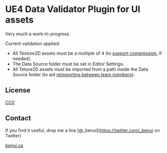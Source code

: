 # UE4 Data Validator Plugin for UI assets

Very much a work-in-progress.

Current validation applied:

* All Texture2D assets must be a multiple of 4 (to [support
  compression](https://benui.ca/unreal/ui-texture-size/), if needed).
* The Data Source folder must be set in Editor Settings.
* All Teture2D assets must be imported from a path inside the Data Source
  folder (to aid [reimporting between team members](https://benui.ca/unreal/reimporting-assets/)).

## License

[CC0](https://creativecommons.org/publicdomain/zero/1.0/)

## Contact

If you find it useful, drop me a line [@_benui](https://twitter.com/_benui on Twitter)

[benui.ca](https://benui.ca)

